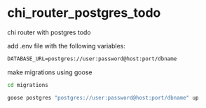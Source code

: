 # chi_router_postgres_todo
chi router with postgres todo

add .env file with the following variables:

```cmd
DATABASE_URL=postgres://user:password@host:port/dbname
```
make migrations using goose

```cmd
cd migrations
```

```cmd
goose postgres "postgres://user:password@host:port/dbname" up 
```